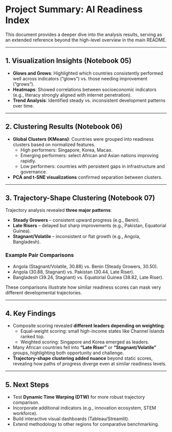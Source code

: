 # Project Summary: AI Readiness Index

This document provides a deeper dive into the analysis results, serving as an extended reference beyond the high-level overview in the main README.

---

## 1. Visualization Insights (Notebook 05)
- **Glows and Grows**: Highlighted which countries consistently performed well across indicators (“glows”) vs. those needing improvement (“grows”).  
- **Heatmaps**: Showed correlations between socioeconomic indicators (e.g., literacy strongly aligned with internet penetration).  
- **Trend Analysis**: Identified steady vs. inconsistent development patterns over time.  

---

## 2. Clustering Results (Notebook 06)
- **Global Clusters (KMeans)**: Countries were grouped into readiness clusters based on normalized features.  
  - High performers: Singapore, Korea, Macao.  
  - Emerging performers: select African and Asian nations improving rapidly.  
  - Low performers: countries with persistent gaps in infrastructure and governance.  
- **PCA and t-SNE visualizations** confirmed separation between clusters.  

---

## 3. Trajectory-Shape Clustering (Notebook 07)
Trajectory analysis revealed **three major patterns**:  
- **Steady Growers** – consistent upward progress (e.g., Benin).  
- **Late Risers** – delayed but sharp improvements (e.g., Pakistan, Equatorial Guinea).  
- **Stagnant/Volatile** – inconsistent or flat growth (e.g., Angola, Bangladesh).  

### Example Pair Comparisons
- Angola (Stagnant/Volatile, 30.88) vs. Benin (Steady Growers, 30.50).  
- Angola (30.88, Stagnant) vs. Pakistan (30.44, Late Riser).  
- Bangladesh (39.24, Stagnant) vs. Equatorial Guinea (38.82, Late Riser).  

These comparisons illustrate how similar readiness scores can mask very different developmental trajectories.  

---

## 4. Key Findings
- Composite scoring revealed **different leaders depending on weighting**:  
  - Equal-weight scoring: small high-income states like Channel Islands ranked top.  
  - Weighted scoring: Singapore and Korea emerged as leaders.  
- Many African countries fell into **“Late Riser”** or **“Stagnant/Volatile”** groups, highlighting both opportunity and challenge.  
- **Trajectory-shape clustering added nuance** beyond static scores, revealing how paths of progress diverge even at similar readiness levels.  

---

## 5. Next Steps
- Test **Dynamic Time Warping (DTW)** for more robust trajectory comparison.  
- Incorporate additional indicators (e.g., innovation ecosystem, STEM workforce).  
- Build interactive visual dashboards (Tableau/Streamlit).  
- Extend methodology to other regions for comparative benchmarking. 
